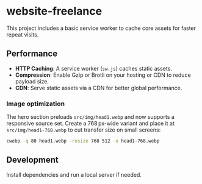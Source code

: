 # website-freelance

This project includes a basic service worker to cache core assets for faster repeat visits.

## Performance

- **HTTP Caching**: A service worker (`sw.js`) caches static assets.
- **Compression**: Enable Gzip or Brotli on your hosting or CDN to reduce payload size.
- **CDN**: Serve static assets via a CDN for better global performance.

### Image optimization

The hero section preloads `src/img/head1.webp` and now supports a responsive source set. Create a 768 px-wide variant and place it at `src/img/head1-768.webp` to cut transfer size on small screens:

```bash
cwebp -q 80 head1.webp -resize 768 512 -o head1-768.webp
```


## Development

Install dependencies and run a local server if needed.
